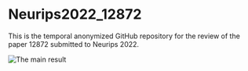 # Neurips2022_12872
This is the temporal anonymized GitHub repository for the review of the paper 12872 submitted to Neurips 2022.

![The main result](https://github.com/BlindxBlind/Neurips2022_12872/blob/main/RegretComparison.png?raw=true)
